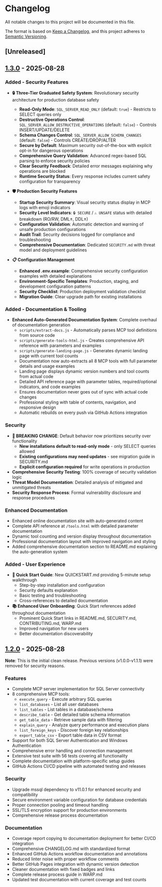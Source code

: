 # Changelog

All notable changes to this project will be documented in this file.

The format is based on [Keep a Changelog](https://keepachangelog.com/en/1.0.0/),
and this project adheres to [Semantic Versioning](https://semver.org/spec/v2.0.0.html).

## [Unreleased]

## [1.3.0] - 2025-08-28

### Added - Security Features

- **🔒 Three-Tier Graduated Safety System**: Revolutionary security architecture for production database safety
  - **Read-Only Mode**: `SQL_SERVER_READ_ONLY` (default: `true`) - Restricts to SELECT queries only
  - **Destructive Operations Control**: `SQL_SERVER_ALLOW_DESTRUCTIVE_OPERATIONS` (default: `false`) - Controls INSERT/UPDATE/DELETE
  - **Schema Changes Control**: `SQL_SERVER_ALLOW_SCHEMA_CHANGES` (default: `false`) - Controls CREATE/DROP/ALTER
  - **Secure by Default**: Maximum security out-of-the-box with explicit opt-in for dangerous operations
  - **Comprehensive Query Validation**: Advanced regex-based SQL parsing to enforce security policies
  - **Clear Security Feedback**: Detailed error messages explaining why operations are blocked
  - **Runtime Security Status**: Every response includes current safety configuration for transparency

- **🛡️ Production Security Features**
  - **Startup Security Summary**: Visual security status display in MCP logs with emoji indicators
  - **Security Level Indicators**: `🔒 SECURE` / `⚠️ UNSAFE` status with detailed breakdown (RO/RW, DML±, DDL±)
  - **Configuration Validation**: Automatic detection and warning of unsafe production configurations
  - **Audit Trail**: Security decisions logged for compliance and troubleshooting
  - **Comprehensive Documentation**: Dedicated `SECURITY.md` with threat model and deployment guidelines

- **📋 Configuration Management**
  - **Enhanced .env.example**: Comprehensive security configuration examples with detailed explanations
  - **Environment-Specific Templates**: Production, staging, and development configuration patterns
  - **Security Checklist**: Production deployment validation checklist
  - **Migration Guide**: Clear upgrade path for existing installations

### Added - Documentation & Tooling

- **Enhanced Auto-Generated Documentation System**: Complete overhaul of documentation generation
  - `scripts/extract-docs.js` - Automatically parses MCP tool definitions from source code
  - `scripts/generate-tools-html.js` - Creates comprehensive API reference with parameters and examples
  - `scripts/generate-landing-page.js` - Generates dynamic landing page with current tool counts
  - Documentation now auto-extracts all 8 MCP tools with full parameter details and usage examples
  - Landing page displays dynamic version numbers and tool counts from actual code
  - Detailed API reference page with parameter tables, required/optional indicators, and code examples
  - Ensures documentation never goes out of sync with actual code changes
  - Professional styling with table of contents, navigation, and responsive design
  - Automatic rebuilds on every push via GitHub Actions integration

### Security

- **🚨 BREAKING CHANGE**: Default behavior now prioritizes security over functionality
  - **New installations default to read-only mode** - only SELECT queries allowed
  - **Existing configurations may need updates** - see migration guide in SECURITY.md
  - **Explicit configuration required** for write operations in production
- **Comprehensive Security Testing**: 100% coverage of security validation logic
- **Threat Model Documentation**: Detailed analysis of mitigated and unmitigated threats
- **Security Response Process**: Formal vulnerability disclosure and response procedures

### Enhanced Documentation

- Enhanced online documentation site with auto-generated content
- Complete API reference at `/tools.html` with detailed parameter documentation
- Dynamic tool counting and version display throughout documentation
- Professional documentation layout with improved navigation and styling
- Added comprehensive documentation section to README.md explaining the auto-generation system

### Added - User Experience

- **🚀 Quick Start Guide**: New QUICKSTART.md providing 5-minute setup walkthrough
  - Step-by-step installation and configuration
  - Security defaults explanation
  - Basic testing and troubleshooting
  - Cross-references to detailed documentation
- **📚 Enhanced User Onboarding**: Quick Start references added throughout documentation
  - Prominent Quick Start links in README.md, SECURITY.md, CONTRIBUTING.md, WARP.md
  - Improved navigation for new users
  - Better documentation discoverability

## [1.2.0] - 2025-08-28

**Note**: This is the initial clean release. Previous versions (v1.0.0-v1.1.1) were
removed for security reasons.

### Features

- Complete MCP server implementation for SQL Server connectivity
- 8 comprehensive MCP tools:
  - `execute_query` - Execute arbitrary SQL queries
  - `list_databases` - List all user databases
  - `list_tables` - List tables in a database/schema
  - `describe_table` - Get detailed table schema information
  - `get_table_data` - Retrieve sample data with filtering
  - `explain_query` - Analyze query performance and execution plans
  - `list_foreign_keys` - Discover foreign key relationships
  - `export_table_csv` - Export table data in CSV format
- Support for both SQL Server Authentication and Windows Authentication
- Comprehensive error handling and connection management
- Extensive test suite with 56 tests covering all functionality
- Complete documentation with platform-specific setup guides
- GitHub Actions CI/CD pipeline with automated testing and releases

### Security

- Upgrade mssql dependency to v11.0.1 for enhanced security and compatibility
- Secure environment variable configuration for database credentials
- Proper connection pooling and timeout handling
- SSL/TLS encryption support for production environments
- Comprehensive release process documentation

### Documentation

- Coverage report copying to documentation deployment for better CI/CD integration
- Comprehensive CHANGELOG.md with standardized format
- Enhanced GitHub Actions workflow documentation and annotations
- Reduced linter noise with proper workflow comments
- Better GitHub Pages integration with dynamic version detection
- Cleaner documentation with fixed badges and links
- Complete release process guide in WARP.md
- Updated test documentation with current coverage and test counts

[1.3.0]: https://github.com/egarcia74/warp-sql-server-mcp/compare/v1.2.0...v1.3.0
[1.2.0]: https://github.com/egarcia74/warp-sql-server-mcp/releases/tag/v1.2.0
